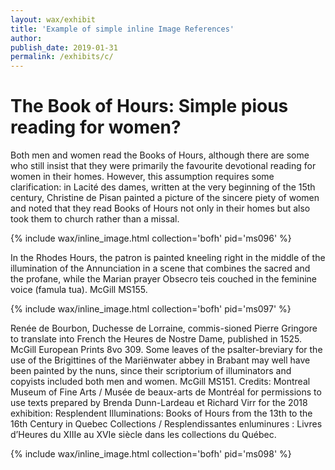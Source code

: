 ```yaml
---
layout: wax/exhibit
title: 'Example of simple inline Image References'
author:
publish_date: 2019-01-31
permalink: /exhibits/c/
---
```

# The Book of Hours: Simple pious reading for women?

Both men and women read the Books of Hours, although there are some who still insist that they were primarily the favourite devotional reading for women in their homes. However, this assumption requires some clarification: in Lacité des dames, written at the very beginning of the 15th century, Christine de Pisan painted a picture of the sincere piety of women and noted that they read Books of Hours not only in their homes but also took them to church rather than a missal.

{% include wax/inline_image.html collection='bofh' pid='ms096' %}

In the Rhodes Hours, the patron is painted kneeling right in the middle of the illumination of the Annunciation in a scene that combines the sacred and the profane, while the Marian prayer Obsecro teis couched in the feminine voice (famula tua). McGill MS155.

{% include wax/inline_image.html collection='bofh' pid='ms097' %}

Renée de Bourbon, Duchesse de Lorraine, commis-sioned Pierre Gringore to translate into French the Heures de Nostre Dame, published in 1525. McGill European Prints 8vo 309.
Some leaves of the psalter-breviary for the use of the Brigittines of the Mariënwater abbey in Brabant may well have been painted by the nuns, since their scriptorium of illuminators and copyists included both men and women. McGill MS151.
Credits: Montreal Museum of Fine Arts / Musée de beaux-arts de Montréal for permissions to use texts prepared by Brenda Dunn-Lardeau et Richard Virr for the 2018 exhibition: Resplendent Illuminations: Books of Hours from the 13th to the 16th Century in Quebec Collections / Resplendissantes enluminures : Livres d’Heures du XIIIe au XVIe siècle dans les collections du Québec.

{% include wax/inline_image.html collection='bofh' pid='ms098' %}
